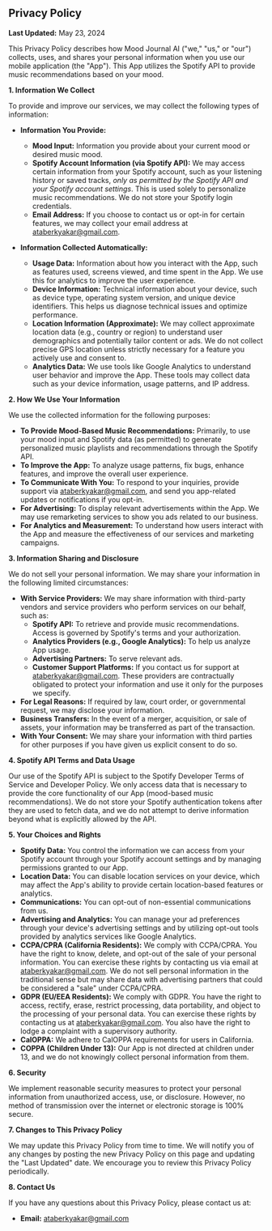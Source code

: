 ## Privacy Policy

**Last Updated:** May 23, 2024

This Privacy Policy describes how Mood Journal AI ("we," "us," or "our") collects, uses, and shares your personal information when you use our mobile application (the "App"). This App utilizes the Spotify API to provide music recommendations based on your mood.

**1. Information We Collect**

To provide and improve our services, we may collect the following types of information:

*   **Information You Provide:**
    *   **Mood Input:** Information you provide about your current mood or desired music mood.
    *   **Spotify Account Information (via Spotify API):** We may access certain information from your Spotify account, such as your listening history or saved tracks, *only as permitted by the Spotify API and your Spotify account settings*. This is used solely to personalize music recommendations. We do not store your Spotify login credentials.
    *   **Email Address:** If you choose to contact us or opt-in for certain features, we may collect your email address at ataberkyakar@gmail.com.

*   **Information Collected Automatically:**
    *   **Usage Data:** Information about how you interact with the App, such as features used, screens viewed, and time spent in the App. We use this for analytics to improve the user experience.
    *   **Device Information:** Technical information about your device, such as device type, operating system version, and unique device identifiers. This helps us diagnose technical issues and optimize performance.
    *   **Location Information (Approximate):** We may collect approximate location data (e.g., country or region) to understand user demographics and potentially tailor content or ads. We do not collect precise GPS location unless strictly necessary for a feature you actively use and consent to.
    *   **Analytics Data:** We use tools like Google Analytics to understand user behavior and improve the App. These tools may collect data such as your device information, usage patterns, and IP address.

**2. How We Use Your Information**

We use the collected information for the following purposes:

*   **To Provide Mood-Based Music Recommendations:** Primarily, to use your mood input and Spotify data (as permitted) to generate personalized music playlists and recommendations through the Spotify API.
*   **To Improve the App:** To analyze usage patterns, fix bugs, enhance features, and improve the overall user experience.
*   **To Communicate With You:** To respond to your inquiries, provide support via ataberkyakar@gmail.com, and send you app-related updates or notifications if you opt-in.
*   **For Advertising:** To display relevant advertisements within the App. We may use remarketing services to show you ads related to our business.
*   **For Analytics and Measurement:** To understand how users interact with the App and measure the effectiveness of our services and marketing campaigns.

**3. Information Sharing and Disclosure**

We do not sell your personal information. We may share your information in the following limited circumstances:

*   **With Service Providers:** We may share information with third-party vendors and service providers who perform services on our behalf, such as:
    *   **Spotify API:** To retrieve and provide music recommendations. Access is governed by Spotify's terms and your authorization.
    *   **Analytics Providers (e.g., Google Analytics):** To help us analyze App usage.
    *   **Advertising Partners:** To serve relevant ads.
    *   **Customer Support Platforms:** If you contact us for support at ataberkyakar@gmail.com.
    These providers are contractually obligated to protect your information and use it only for the purposes we specify.
*   **For Legal Reasons:** If required by law, court order, or governmental request, we may disclose your information.
*   **Business Transfers:** In the event of a merger, acquisition, or sale of assets, your information may be transferred as part of the transaction.
*   **With Your Consent:** We may share your information with third parties for other purposes if you have given us explicit consent to do so.

**4. Spotify API Terms and Data Usage**

Our use of the Spotify API is subject to the Spotify Developer Terms of Service and Developer Policy. We only access data that is necessary to provide the core functionality of our App (mood-based music recommendations). We do not store your Spotify authentication tokens after they are used to fetch data, and we do not attempt to derive information beyond what is explicitly allowed by the API.

**5. Your Choices and Rights**

*   **Spotify Data:** You control the information we can access from your Spotify account through your Spotify account settings and by managing permissions granted to our App.
*   **Location Data:** You can disable location services on your device, which may affect the App's ability to provide certain location-based features or analytics.
*   **Communications:** You can opt-out of non-essential communications from us.
*   **Advertising and Analytics:** You can manage your ad preferences through your device's advertising settings and by utilizing opt-out tools provided by analytics services like Google Analytics.
*   **CCPA/CPRA (California Residents):** We comply with CCPA/CPRA. You have the right to know, delete, and opt-out of the sale of your personal information. You can exercise these rights by contacting us via email at ataberkyakar@gmail.com. We do not sell personal information in the traditional sense but may share data with advertising partners that could be considered a "sale" under CCPA/CPRA.
*   **GDPR (EU/EEA Residents):** We comply with GDPR. You have the right to access, rectify, erase, restrict processing, data portability, and object to the processing of your personal data. You can exercise these rights by contacting us at ataberkyakar@gmail.com. You also have the right to lodge a complaint with a supervisory authority.
*   **CalOPPA:** We adhere to CalOPPA requirements for users in California.
*   **COPPA (Children Under 13):** Our App is not directed at children under 13, and we do not knowingly collect personal information from them.

**6. Security**

We implement reasonable security measures to protect your personal information from unauthorized access, use, or disclosure. However, no method of transmission over the internet or electronic storage is 100% secure.

**7. Changes to This Privacy Policy**

We may update this Privacy Policy from time to time. We will notify you of any changes by posting the new Privacy Policy on this page and updating the "Last Updated" date. We encourage you to review this Privacy Policy periodically.

**8. Contact Us**

If you have any questions about this Privacy Policy, please contact us at:

*   **Email:** ataberkyakar@gmail.com
